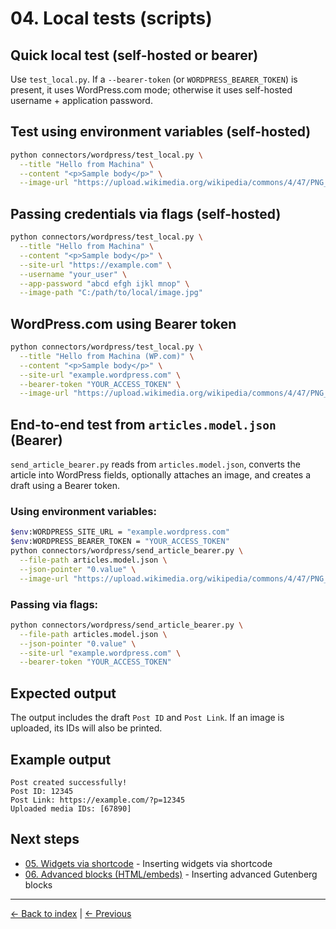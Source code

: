 # 04. Local tests (scripts)

## Quick local test (self-hosted or bearer)

Use `test_local.py`. If a `--bearer-token` (or `WORDPRESS_BEARER_TOKEN`) is present, it uses WordPress.com mode; otherwise it uses self-hosted username + application password.

## Test using environment variables (self-hosted)

```bash
python connectors/wordpress/test_local.py \
  --title "Hello from Machina" \
  --content "<p>Sample body</p>" \
  --image-url "https://upload.wikimedia.org/wikipedia/commons/4/47/PNG_transparency_demonstration_1.png"
```

## Passing credentials via flags (self-hosted)

```bash
python connectors/wordpress/test_local.py \
  --title "Hello from Machina" \
  --content "<p>Sample body</p>" \
  --site-url "https://example.com" \
  --username "your_user" \
  --app-password "abcd efgh ijkl mnop" \
  --image-path "C:/path/to/local/image.jpg"
```

## WordPress.com using Bearer token

```bash
python connectors/wordpress/test_local.py \
  --title "Hello from Machina (WP.com)" \
  --content "<p>Sample body</p>" \
  --site-url "example.wordpress.com" \
  --bearer-token "YOUR_ACCESS_TOKEN" \
  --image-url "https://upload.wikimedia.org/wikipedia/commons/4/47/PNG_transparency_demonstration_1.png"
```

## End-to-end test from `articles.model.json` (Bearer)

`send_article_bearer.py` reads from `articles.model.json`, converts the article into WordPress fields, optionally attaches an image, and creates a draft using a Bearer token.

### Using environment variables:

```bash
$env:WORDPRESS_SITE_URL = "example.wordpress.com"
$env:WORDPRESS_BEARER_TOKEN = "YOUR_ACCESS_TOKEN"
python connectors/wordpress/send_article_bearer.py \
  --file-path articles.model.json \
  --json-pointer "0.value" \
  --image-url "https://upload.wikimedia.org/wikipedia/commons/4/47/PNG_transparency_demonstration_1.png"
```

### Passing via flags:

```bash
python connectors/wordpress/send_article_bearer.py \
  --file-path articles.model.json \
  --json-pointer "0.value" \
  --site-url "example.wordpress.com" \
  --bearer-token "YOUR_ACCESS_TOKEN"
```

## Expected output

The output includes the draft `Post ID` and `Post Link`. If an image is uploaded, its IDs will also be printed.

## Example output

```
Post created successfully!
Post ID: 12345
Post Link: https://example.com/?p=12345
Uploaded media IDs: [67890]
```

## Next steps

- [05. Widgets via shortcode](05-widgets-shortcodes.md) - Inserting widgets via shortcode
- [06. Advanced blocks (HTML/embeds)](06-advanced-blocks.md) - Inserting advanced Gutenberg blocks

---

[← Back to index](../README.md) | [← Previous](03-selfhosted-app-password.md)
